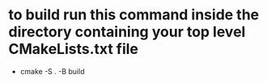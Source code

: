 # to build run this command inside the directory containing your top level CMakeLists.txt file 
- cmake -S . -B build
